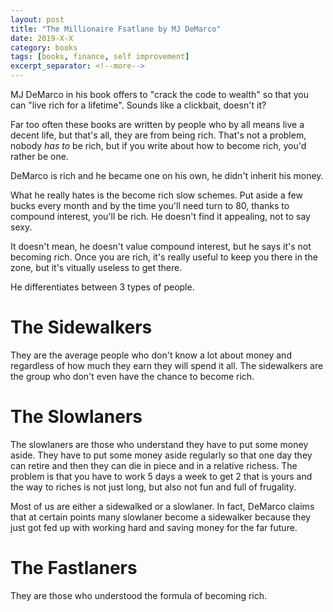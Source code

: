 ```yaml
---
layout: post
title: "The Millionaire Fsatlane by MJ DeMarco"
date: 2019-X-X
category: books
tags: [books, finance, self improvement]
excerpt_separator: <!--more-->
---
```

MJ DeMarco in his book offers to "crack the code to wealth" so that you can "live rich for a lifetime". Sounds like a clickbait, doesn't it?

Far too often these books are written by people who by all means live a decent life, but that's all, they are from being rich. That's not a problem, nobody _has to_ be rich, but if you write about how to become rich, you'd rather be one.

DeMarco is rich and he became one on his own, he didn't inherit his money.

What he really hates is the become rich slow schemes. Put aside a few bucks every month and by the time you'll need turn to 80, thanks to compound interest, you'll be rich. He doesn't find it appealing, not to say sexy.

It doesn't mean, he doesn't value compound interest, but he says it's not becoming rich. Once you are rich, it's really useful to keep you there in the zone, but it's vitually useless to get there.

He differentiates between 3 types of people.

# The Sidewalkers

They are the average people who don't know a lot about money and regardless of how much they earn they will spend it all. The sidewalkers are the group who don't even have the chance to become rich.

# The Slowlaners

The slowlaners are those who understand they have to put some money aside. They have to put some money aside regularly so that one day they can retire and then they can die in piece and in a relative richess. The problem is that you have to work 5 days a week to get 2 that is yours and the way to riches is not just long, but also not fun and full of frugality.

Most of us are either a sidewalked or a slowlaner. In fact, DeMarco claims that at certain points many slowlaner become a sidewalker because they just got fed up with working hard and saving money for the far future.

# The Fastlaners

They are those who understood the formula of becoming rich. 